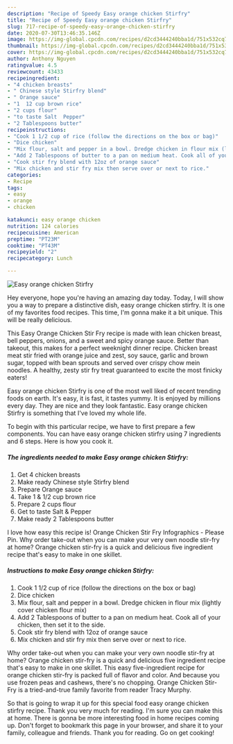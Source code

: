 ```yaml
---
description: "Recipe of Speedy Easy orange chicken Stirfry"
title: "Recipe of Speedy Easy orange chicken Stirfry"
slug: 717-recipe-of-speedy-easy-orange-chicken-stirfry
date: 2020-07-30T13:46:35.146Z
image: https://img-global.cpcdn.com/recipes/d2cd3444240bba1d/751x532cq70/easy-orange-chicken-stirfry-recipe-main-photo.jpg
thumbnail: https://img-global.cpcdn.com/recipes/d2cd3444240bba1d/751x532cq70/easy-orange-chicken-stirfry-recipe-main-photo.jpg
cover: https://img-global.cpcdn.com/recipes/d2cd3444240bba1d/751x532cq70/easy-orange-chicken-stirfry-recipe-main-photo.jpg
author: Anthony Nguyen
ratingvalue: 4.5
reviewcount: 43433
recipeingredient:
- "4 chicken breasts"
- " Chinese style Stirfry blend"
- " Orange sauce"
- "1  12 cup brown rice"
- "2 cups flour"
- "to taste Salt  Pepper"
- "2 Tablespoons butter"
recipeinstructions:
- "Cook 1 1/2 cup of rice (follow the directions on the box or bag)"
- "Dice chicken"
- "Mix flour, salt and pepper in a bowl. Dredge chicken in flour mix (lightly cover chicken flour mix)"
- "Add 2 Tablespoons of butter to a pan on medium heat. Cook all of your chicken, then set it to the side."
- "Cook stir fry blend with 12oz of orange sauce"
- "Mix chicken and stir fry mix then serve over or next to rice."
categories:
- Recipe
tags:
- easy
- orange
- chicken

katakunci: easy orange chicken 
nutrition: 124 calories
recipecuisine: American
preptime: "PT23M"
cooktime: "PT43M"
recipeyield: "2"
recipecategory: Lunch

---
```



![Easy orange chicken Stirfry](https://img-global.cpcdn.com/recipes/d2cd3444240bba1d/751x532cq70/easy-orange-chicken-stirfry-recipe-main-photo.jpg)

Hey everyone, hope you're having an amazing day today. Today, I will show you a way to prepare a distinctive dish, easy orange chicken stirfry. It is one of my favorites food recipes. This time, I'm gonna make it a bit unique. This will be really delicious.

This Easy Orange Chicken Stir Fry recipe is made with lean chicken breast, bell peppers, onions, and a sweet and spicy orange sauce. Better than takeout, this makes for a perfect weeknight dinner recipe. Chicken breast meat stir fried with orange juice and zest, soy sauce, garlic and brown sugar, topped with bean sprouts and served over crispy chow mein noodles. A healthy, zesty stir fry treat guaranteed to excite the most finicky eaters!

Easy orange chicken Stirfry is one of the most well liked of recent trending foods on earth. It's easy, it is fast, it tastes yummy. It is enjoyed by millions every day. They are nice and they look fantastic. Easy orange chicken Stirfry is something that I've loved my whole life.


To begin with this particular recipe, we have to first prepare a few components. You can have easy orange chicken stirfry using 7 ingredients and 6 steps. Here is how you cook it.

<!--inarticleads1-->

##### The ingredients needed to make Easy orange chicken Stirfry:

1. Get 4 chicken breasts
1. Make ready  Chinese style Stirfry blend
1. Prepare  Orange sauce
1. Take 1 &amp; 1/2 cup brown rice
1. Prepare 2 cups flour
1. Get to taste Salt &amp; Pepper
1. Make ready 2 Tablespoons butter


I love how easy this recipe is! Orange Chicken Stir Fry Infographics - Please Pin. Why order take-out when you can make your very own noodle stir-fry at home? Orange chicken stir-fry is a quick and delicious five ingredient recipe that&#39;s easy to make in one skillet. 

<!--inarticleads2-->

##### Instructions to make Easy orange chicken Stirfry:

1. Cook 1 1/2 cup of rice (follow the directions on the box or bag)
1. Dice chicken
1. Mix flour, salt and pepper in a bowl. Dredge chicken in flour mix (lightly cover chicken flour mix)
1. Add 2 Tablespoons of butter to a pan on medium heat. Cook all of your chicken, then set it to the side.
1. Cook stir fry blend with 12oz of orange sauce
1. Mix chicken and stir fry mix then serve over or next to rice.


Why order take-out when you can make your very own noodle stir-fry at home? Orange chicken stir-fry is a quick and delicious five ingredient recipe that&#39;s easy to make in one skillet. This easy five-ingredient recipe for orange chicken stir-fry is packed full of flavor and color. And because you use frozen peas and cashews, there&#39;s no chopping. Orange Chicken Stir-Fry is a tried-and-true family favorite from reader Tracy Murphy. 

So that is going to wrap it up for this special food easy orange chicken stirfry recipe. Thank you very much for reading. I'm sure you can make this at home. There is gonna be more interesting food in home recipes coming up. Don't forget to bookmark this page in your browser, and share it to your family, colleague and friends. Thank you for reading. Go on get cooking!

